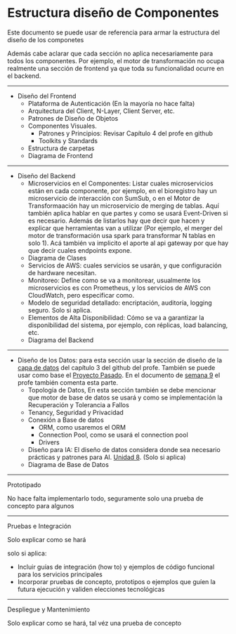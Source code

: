 # Estructura diseño de Componentes

Este documento se puede usar de referencia para armar la estructura del diseño de los componetes

Además cabe aclarar que cada sección no aplica necesariamente para todos los componentes. Por ejemplo, el motor de transformación no ocupa realmente una sección de frontend ya que toda su funcionalidad ocurre en el backend.

----

- Diseño del Frontend
  - Plataforma de Autenticación (En la mayoría no hace falta)
  - Arquitectura del Client, N-Layer, Client Server, etc.
  - Patrones de Diseño de Objetos
  - Componentes Visuales.
    - Patrones y Principios: Revisar Capítulo 4 del profe en github
    - Toolkits y Standards
  - Estructura de carpetas 
  - Diagrama de Frontend

----
- Diseño del Backend
  - Microservicios en el Componentes: Listar cuales microservicios están en cada componente, por ejemplo, en el bioregistro hay un microservicio de interacción con SumSub, o en el Motor de Transformaación hay un microservicio de merging de tablas. Aquí también aplica hablar en que partes y como se usará Event-Driven si es necesario. Además de listarlos hay que decir que hacen y explicar que herramientas van a utilizar (Por ejemplo, el merger del motor de transformación usa spark para transformar N tablas en solo 1). Acá también va implicito el aporte al api gateway por que hay que decir cuales endpoints expone. 
  - Diagrama de Clases
  - Servicios de AWS: cuales servicios se usarán, y que configuración de hardware necesitan.
  - Monitoreo: Define como se va a monitorear, usualmente los microservicios es con Prometheus, y los servicios de AWS con CloudWatch, pero especificar como.
  - Modelo de seguridad detallado: encriptación, auditoría, logging seguro. Solo si aplica.
  - Elementos de Alta Disponibilidad: Cómo se va a garantizar la disponibilidad del sistema, por ejemplo, con réplicas, load balancing, etc.
  - Diagrama del Backend

----
- Diseño de los Datos: para esta sección usar la sección de diseño de la [capa de datos](https://github.com/vsurak/cursostec/blob/master/diseno/3.%20dise%C3%B1o%20de%20la%20l%C3%B3gica%20y%20los%20datos%2C%20o%20backend%20y%20data.md#dise%C3%B1o-de-la-capa-de-datos) del capítulo 3 del github del profe. También se puede usar como base el [Proyecto Pasado](https://github.com/Chagui05/Caso-2-diseno?tab=readme-ov-file#data-layer-design). En el documento de [semana 9](https://github.com/vsurak/cursostec/blob/master/diseno/week%209%20-10.md#week-9-1) el profe también comenta esta parte.
  - Topología de Datos, En esta sección también se debe mencionar que motor de base de datos se usará y como se implementación la Recuperación y Tolerancia a Fallos
  - Tenancy, Seguridad y Privacidad
  - Conexión a Base de datos
    - ORM, como usaremos el ORM
    - Connection Pool, como se usará el connection pool
    - Drivers
  - Diseño para IA: El diseño de datos considera donde sea necesario prácticas y patrones para AI. [Unidad 8](https://github.com/vsurak/cursostec/blob/master/diseno/8.%20Tendencias%20en%20el%20dise%C3%B1o%20de%20software.md). (Solo si aplica)
  - Diagrama de Base de Datos

----

Prototipado

No hace falta implementarlo todo, seguramente solo una prueba de concepto para algunos

----

Pruebas e Integración

Solo explicar como se hará

solo si aplica:

- Incluir guías de integración (how to) y ejemplos de código funcional para los servicios principales
- Incorporar pruebas de concepto, prototipos o ejemplos que guíen la futura ejecución y validen elecciones tecnológicas

----

Despliegue y Mantenimiento

Solo explicar como se hará, tal véz una prueba de concepto
